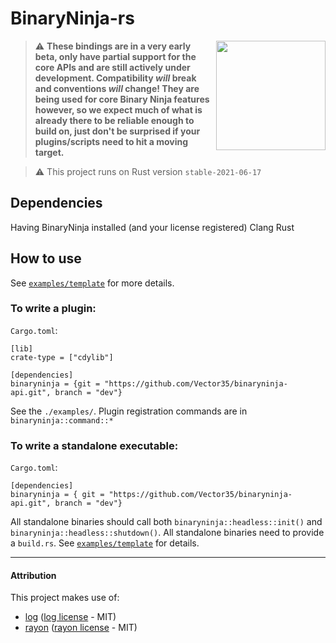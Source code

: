 # BinaryNinja-rs

<img align="right" src="./under_construction.png" width="175" height="175">

> :warning: **These bindings are in a very early beta, only have partial support for the core APIs and are still actively under development. Compatibility _will_ break and conventions _will_ change! They are being used for core Binary Ninja features however, so we expect much of what is already there to be reliable enough to build on, just don't be surprised if your plugins/scripts need to hit a moving target.**

> :warning: This project runs on Rust version `stable-2021-06-17`


## Dependencies

Having BinaryNinja installed (and your license registered)
Clang
Rust


## How to use

See [`examples/template`](examples/template) for more details.

### To write a plugin:

`Cargo.toml`:
```
[lib]
crate-type = ["cdylib"]

[dependencies]
binaryninja = {git = "https://github.com/Vector35/binaryninja-api.git", branch = "dev"}
```

See the `./examples/`.  Plugin registration commands are in `binaryninja::command::*`


### To write a standalone executable:

`Cargo.toml`:
```
[dependencies]
binaryninja = { git = "https://github.com/Vector35/binaryninja-api.git", branch = "dev"}
```

All standalone binaries should call both `binaryninja::headless::init()` and `binaryninja::headless::shutdown()`.
All standalone binaries need to provide a `build.rs`.
See [`examples/template`](examples/template) for details.

---

#### Attribution

This project makes use of:
  - [log] ([log license] - MIT)
  - [rayon] ([rayon license] - MIT)

[log]: https://github.com/rust-lang/log
[log license]: https://github.com/rust-lang/log/blob/master/LICENSE-MIT
[rayon]: https://github.com/rayon-rs/rayon
[rayon license]: https://github.com/rayon-rs/rayon/blob/master/LICENSE-MIT
